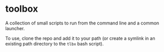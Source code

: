 # toolbox

A collection of small scripts to run from the command line and a common launcher.

To use, clone the repo and add it to your path (or create a symlink in an existing path directory to the `tlbx` bash script).
